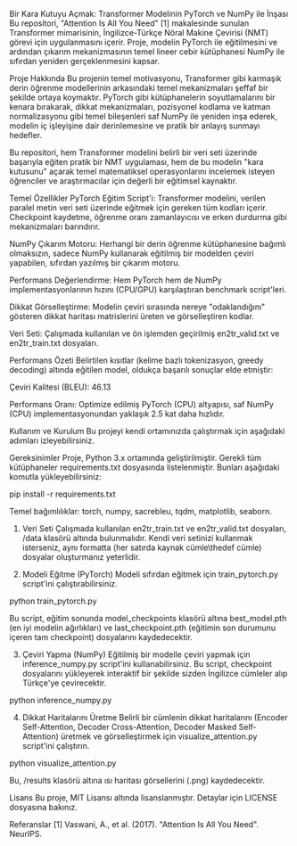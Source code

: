 Bir Kara Kutuyu Açmak: Transformer Modelinin PyTorch ve NumPy ile İnşası
Bu repositori, "Attention Is All You Need" [1] makalesinde sunulan Transformer mimarisinin, İngilizce-Türkçe Nöral Makine Çevirisi (NMT) görevi için uygulanmasını içerir. Proje, modelin PyTorch ile eğitilmesini ve ardından çıkarım mekanizmasının temel lineer cebir kütüphanesi NumPy ile sıfırdan yeniden gerçeklenmesini kapsar.

Proje Hakkında
Bu projenin temel motivasyonu, Transformer gibi karmaşık derin öğrenme modellerinin arkasındaki temel mekanizmaları şeffaf bir şekilde ortaya koymaktır. PyTorch gibi kütüphanelerin soyutlamalarını bir kenara bırakarak, dikkat mekanizmaları, pozisyonel kodlama ve katman normalizasyonu gibi temel bileşenleri saf NumPy ile yeniden inşa ederek, modelin iç işleyişine dair derinlemesine ve pratik bir anlayış sunmayı hedefler.

Bu repositori, hem Transformer modelini belirli bir veri seti üzerinde başarıyla eğiten pratik bir NMT uygulaması, hem de bu modelin "kara kutusunu" açarak temel matematiksel operasyonlarını incelemek isteyen öğrenciler ve araştırmacılar için değerli bir eğitimsel kaynaktır.

Temel Özellikler
PyTorch Eğitim Script'i: Transformer modelini, verilen paralel metin veri seti üzerinde eğitmek için gereken tüm kodları içerir. Checkpoint kaydetme, öğrenme oranı zamanlayıcısı ve erken durdurma gibi mekanizmaları barındırır.

NumPy Çıkarım Motoru: Herhangi bir derin öğrenme kütüphanesine bağımlı olmaksızın, sadece NumPy kullanarak eğitilmiş bir modelden çeviri yapabilen, sıfırdan yazılmış bir çıkarım motoru.

Performans Değerlendirme: Hem PyTorch hem de NumPy implementasyonlarının hızını (CPU/GPU) karşılaştıran benchmark script'leri.

Dikkat Görselleştirme: Modelin çeviri sırasında nereye "odaklandığını" gösteren dikkat haritası matrislerini üreten ve görselleştiren kodlar.

Veri Seti: Çalışmada kullanılan ve ön işlemden geçirilmiş en2tr_valid.txt ve en2tr_train.txt dosyaları.

Performans Özeti
Belirtilen kısıtlar (kelime bazlı tokenizasyon, greedy decoding) altında eğitilen model, oldukça başarılı sonuçlar elde etmiştir:

Çeviri Kalitesi (BLEU): 46.13

Performans Oranı: Optimize edilmiş PyTorch (CPU) altyapısı, saf NumPy (CPU) implementasyonundan yaklaşık 2.5 kat daha hızlıdır.

Kullanım ve Kurulum
Bu projeyi kendi ortamınızda çalıştırmak için aşağıdaki adımları izleyebilirsiniz.

Gereksinimler
Proje, Python 3.x ortamında geliştirilmiştir. Gerekli tüm kütüphaneler requirements.txt dosyasında listelenmiştir. Bunları aşağıdaki komutla yükleyebilirsiniz:

pip install -r requirements.txt

Temel bağımlılıklar: torch, numpy, sacrebleu, tqdm, matplotlib, seaborn.

1. Veri Seti
Çalışmada kullanılan en2tr_train.txt ve en2tr_valid.txt dosyaları, /data klasörü altında bulunmalıdır. Kendi veri setinizi kullanmak isterseniz, aynı formatta (her satırda kaynak cümle\thedef cümle) dosyalar oluşturmanız yeterlidir.

2. Modeli Eğitme (PyTorch)
Modeli sıfırdan eğitmek için train_pytorch.py script'ini çalıştırabilirsiniz.

python train_pytorch.py

Bu script, eğitim sonunda model_checkpoints klasörü altına best_model.pth (en iyi modelin ağırlıkları) ve last_checkpoint.pth (eğitimin son durumunu içeren tam checkpoint) dosyalarını kaydedecektir.

3. Çeviri Yapma (NumPy)
Eğitilmiş bir modelle çeviri yapmak için inference_numpy.py script'ini kullanabilirsiniz. Bu script, checkpoint dosyalarını yükleyerek interaktif bir şekilde sizden İngilizce cümleler alıp Türkçe'ye çevirecektir.

python inference_numpy.py

4. Dikkat Haritalarını Üretme
Belirli bir cümlenin dikkat haritalarını (Encoder Self-Attention, Decoder Cross-Attention, Decoder Masked Self-Attention) üretmek ve görselleştirmek için visualize_attention.py script'ini çalıştırın.

python visualize_attention.py

Bu, /results klasörü altına ısı haritası görsellerini (.png) kaydedecektir.

Lisans
Bu proje, MIT Lisansı altında lisanslanmıştır. Detaylar için LICENSE dosyasına bakınız.

Referanslar
[1] Vaswani, A., et al. (2017). "Attention Is All You Need". NeurIPS.
